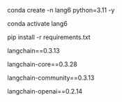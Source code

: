 
conda create -n lang6 python=3.11 -y

conda activate lang6

pip install -r requirements.txt



langchain==0.3.13

langchain-core==0.3.28

langchain-community==0.3.13

langchain-openai==0.2.14

